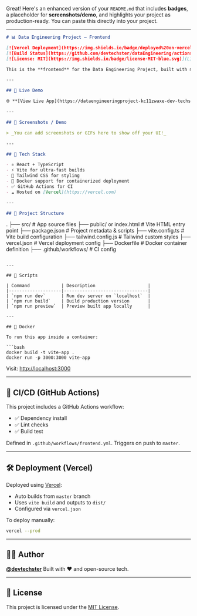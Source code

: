 Great! Here's an enhanced version of your `README.md` that includes **badges**, a placeholder for **screenshots/demo**, and highlights your project as production-ready. You can paste this directly into your project.

---

```md
# 📊 Data Engineering Project – Frontend

[![Vercel Deployment](https://img.shields.io/badge/deployed%20on-vercel-000?logo=vercel&labelColor=000)](https://dataengineeringproject-kc11zwaxe-dev-techsters-projects.vercel.app)
[![Build Status](https://github.com/devtechster/dataEngineering/actions/workflows/frontend.yml/badge.svg)](https://github.com/devtechster/dataEngineering/actions)
[![License: MIT](https://img.shields.io/badge/license-MIT-blue.svg)](LICENSE)

This is the **frontend** for the Data Engineering Project, built with modern web tools like **React**, **Vite**, **TypeScript**, and **Tailwind CSS**. It is containerized using Docker, includes CI/CD via GitHub Actions, and is deployed on **Vercel**.

---

## 🔗 Live Demo

🌐 **[View Live App](https://dataengineeringproject-kc11zwaxe-dev-techsters-projects.vercel.app)**

---

## 📸 Screenshots / Demo

> _You can add screenshots or GIFs here to show off your UI!_

---

## 🚀 Tech Stack

- ⚛️ React + TypeScript
- ⚡ Vite for ultra-fast builds
- 🎨 Tailwind CSS for styling
- 🐳 Docker support for containerized deployment
- ✅ GitHub Actions for CI
- ☁️ Hosted on [Vercel](https://vercel.com)

---

## 📁 Project Structure

```

.
├── src/                   # App source files
├── public/ or index.html  # Vite HTML entry point
├── package.json           # Project metadata & scripts
├── vite.config.ts         # Vite build configuration
├── tailwind.config.js     # Tailwind custom styles
├── vercel.json            # Vercel deployment config
├── Dockerfile             # Docker container definition
├── .github/workflows/     # CI config

````

---

## 🧪 Scripts

| Command            | Description                    |
|--------------------|--------------------------------|
| `npm run dev`      | Run dev server on `localhost`  |
| `npm run build`    | Build production version       |
| `npm run preview`  | Preview built app locally      |

---

## 🐳 Docker

To run this app inside a container:

```bash
docker build -t vite-app .
docker run -p 3000:3000 vite-app
````

Visit: [http://localhost:3000](http://localhost:3000)

---

## 🔄 CI/CD (GitHub Actions)

This project includes a GitHub Actions workflow:

* ✅ Dependency install
* ✅ Lint checks
* ✅ Build test

Defined in `.github/workflows/frontend.yml`.
Triggers on push to `master`.

---

## 🛠️ Deployment (Vercel)

Deployed using [Vercel](https://vercel.com):

* Auto builds from `master` branch
* Uses `vite build` and outputs to `dist/`
* Configured via `vercel.json`

To deploy manually:

```bash
vercel --prod
```

---

## 🙋‍♂️ Author

**[@devtechster](https://github.com/devtechster)**
Built with ❤️ and open-source tech.

---

## 📄 License

This project is licensed under the [MIT License](LICENSE).
